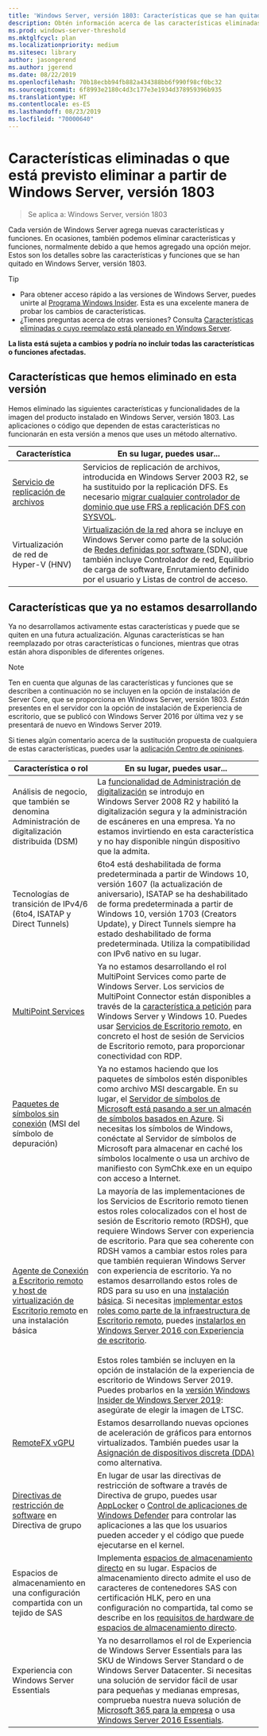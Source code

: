 ```yaml
---
title: 'Windows Server, versión 1803: Características que se han quitado'
description: Obtén información acerca de las características eliminadas o en desuso en Windows Server, versión 1803 o una versión posterior
ms.prod: windows-server-threshold
ms.mktglfcycl: plan
ms.localizationpriority: medium
ms.sitesec: library
author: jasongerend
ms.author: jgerend
ms.date: 08/22/2019
ms.openlocfilehash: 70b18ecbb94fb882a434388bb6f990f98cf0bc32
ms.sourcegitcommit: 6f8993e2180c4d3c177e3e1934d378959396b935
ms.translationtype: HT
ms.contentlocale: es-ES
ms.lasthandoff: 08/23/2019
ms.locfileid: "70000640"
---
```

# <a name="features-removed-or-planned-for-replacement-starting-with-windows-server-version-1803"></a>Características eliminadas o que está previsto eliminar a partir de Windows Server, versión 1803

> Se aplica a: Windows Server, versión 1803

Cada versión de Windows Server agrega nuevas características y funciones. En ocasiones, también podemos eliminar características y funciones, normalmente debido a que hemos agregado una opción mejor. Estos son los detalles sobre las características y funciones que se han quitado en Windows Server, versión 1803.   

> [!TIP]
> - Para obtener acceso rápido a las versiones de Windows Server, puedes unirte al [Programa Windows Insider](https://insider.windows.com). Esta es una excelente manera de probar los cambios de características.
> - ¿Tienes preguntas acerca de otras versiones? Consulta [Características eliminadas o cuyo reemplazo está planeado en Windows Server](../get-started-19/removed-features.md).

**La lista está sujeta a cambios y podría no incluir todas las características o funciones afectadas.** 

## <a name="features-we-removed-in-this-release"></a>Características que hemos eliminado en esta versión

Hemos eliminado las siguientes características y funcionalidades de la imagen del producto instalado en Windows Server, versión 1803. Las aplicaciones o código que dependen de estas características no funcionarán en esta versión a menos que uses un método alternativo.   

| Característica    | En su lugar, puedes usar... |
| ----------- | -------------------- |
| [Servicio de replicación de archivos](https://support.microsoft.com/en-us/help/4025991/windows-server-version-1709-no-longer-supports-frs)|Servicios de replicación de archivos, introducida en Windows Server 2003 R2, se ha sustituido por la replicación DFS. Es necesario [migrar cualquier controlador de dominio que use FRS a replicación DFS con SYSVOL](https://blogs.technet.microsoft.com/filecab/2014/06/25/streamlined-migration-of-frs-to-dfsr-sysvol/). |
| Virtualización de red de Hyper-V (HNV)|[Virtualización de la red](../networking/sdn/technologies/hyper-v-network-virtualization/whats-new-hyperv-network-virtualization-windows-server.md) ahora se incluye en Windows Server como parte de la solución de [Redes definidas por software ](../networking/sdn/software-defined-networking.md) (SDN), que también incluye Controlador de red, Equilibrio de carga de software, Enrutamiento definido por el usuario y Listas de control de acceso. |

## <a name="features-were-no-longer-developing"></a>Características que ya no estamos desarrollando

Ya no desarrollamos activamente estas características y puede que se quiten en una futura actualización. Algunas características se han reemplazado por otras características o funciones, mientras que otras están ahora disponibles de diferentes orígenes. 

>[!NOTE]
> Ten en cuenta que algunas de las características y funciones que se describen a continuación no se incluyen en la opción de instalación de Server Core, que se proporciona en Windows Server, versión 1803. *Están* presentes en el servidor con la opción de instalación de Experiencia de escritorio, que se publicó con Windows Server 2016 por última vez y se presentará de nuevo en Windows Server 2019.

Si tienes algún comentario acerca de la sustitución propuesta de cualquiera de estas características, puedes usar la [aplicación Centro de opiniones](https://support.microsoft.com/help/4021566/windows-10-send-feedback-to-microsoft-with-feedback-hub-app). 

| Característica o rol    | En su lugar, puedes usar... |
| ----------- | --------------------- |
| Análisis de negocio, que también se denomina Administración de digitalización distribuida (DSM)|La [funcionalidad de Administración de digitalización](https://docs.microsoft.com/previous-versions/windows/it-pro/windows-server-2008-R2-and-2008/dd759124\(v%3dws.11\)) se introdujo en Windows Server 2008 R2 y habilitó la digitalización segura y la administración de escáneres en una empresa. Ya no estamos invirtiendo en esta característica y no hay disponible ningún dispositivo que la admita. |
| Tecnologías de transición de IPv4/6 (6to4, ISATAP y Direct Tunnels)|6to4 está deshabilitada de forma predeterminada a partir de Windows 10, versión 1607 (la actualización de aniversario), ISATAP se ha deshabilitado de forma predeterminada a partir de Windows 10, versión 1703 (Creators Update), y Direct Tunnels siempre ha estado deshabilitado de forma predeterminada. Utiliza la compatibilidad con IPv6 nativo en su lugar. |
| [MultiPoint Services](../remote/multipoint-services/multipoint-services.md)|Ya no estamos desarrollando el rol MultiPoint Services como parte de Windows Server. Los servicios de MultiPoint Connector están disponibles a través de la [característica a petición](https://docs.microsoft.com/windows-hardware/manufacture/desktop/features-on-demand-v2--capabilities) para Windows Server y Windows 10. Puedes usar [Servicios de Escritorio remoto](../remote/remote-desktop-services/welcome-to-rds.md), en concreto el host de sesión de Servicios de Escritorio remoto, para proporcionar conectividad con RDP. |
| [Paquetes de símbolos sin conexión](https://docs.microsoft.com/windows-hardware/drivers/debugger/debugger-download-symbols) (MSI del símbolo de depuración)|Ya no estamos haciendo que los paquetes de símbolos estén disponibles como archivo MSI descargable. En su lugar, el [Servidor de símbolos de Microsoft está pasando a ser un almacén de símbolos basados en Azure](https://blogs.msdn.microsoft.com/windbg/2017/10/18/update-on-microsofts-symbol-server/). Si necesitas los símbolos de Windows, conéctate al Servidor de símbolos de Microsoft para almacenar en caché los símbolos localmente o usa un archivo de manifiesto con SymChk.exe en un equipo con acceso a Internet. |
| [Agente de Conexión a Escritorio remoto y host de virtualización de Escritorio remoto](../remote/remote-desktop-services/desktop-hosting-service.md) en una instalación básica|La mayoría de las implementaciones de los Servicios de Escritorio remoto tienen estos roles colocalizados con el host de sesión de Escritorio remoto (RDSH), que requiere Windows Server con experiencia de escritorio. Para que sea coherente con RDSH vamos a cambiar estos roles para que también requieran Windows Server con experiencia de escritorio. Ya no estamos desarrollando estos roles de RDS para su uso en una [instalación básica](../administration/server-core/what-is-server-core.md). Si necesitas [implementar estos roles como parte de la infraestructura de Escritorio remoto](../remote/remote-desktop-services/rds-deploy-infrastructure.md), puedes [instalarlos en Windows Server 2016 con Experiencia de escritorio](getting-started-with-server-with-desktop-experience.md). <br/><br/>Estos roles también se incluyen en la opción de instalación de la experiencia de escritorio de Windows Server 2019. Puedes probarlos en la [versión Windows Insider de Windows Server 2019](https://docs.microsoft.com/windows-insider/at-work/): asegúrate de elegir la imagen de LTSC. |
| [RemoteFX vGPU](../remote/remote-desktop-services/rds-remotefx-vgpu.md)|Estamos desarrollando nuevas opciones de aceleración de gráficos para entornos virtualizados. También puedes usar la [Asignación de dispositivos discreta (DDA)](../virtualization/hyper-v/plan/plan-for-deploying-devices-using-discrete-device-assignment.md) como alternativa. |
| [Directivas de restricción de software](../identity/software-restriction-policies/software-restriction-policies.md) en Directiva de grupo|En lugar de usar las directivas de restricción de software a través de Directiva de grupo, puedes usar [AppLocker](https://docs.microsoft.com/windows/security/threat-protection/applocker/applocker-overview) o [Control de aplicaciones de Windows Defender](https://docs.microsoft.com/windows/security/threat-protection/windows-defender-application-control) para controlar las aplicaciones a las que los usuarios pueden acceder y el código que puede ejecutarse en el kernel. |
| Espacios de almacenamiento en una configuración compartida con un tejido de SAS|Implementa [espacios de almacenamiento directo](../storage/storage-spaces/storage-spaces-direct-overview.md) en su lugar. Espacios de almacenamiento directo admite el uso de caracteres de contenedores SAS con certificación HLK, pero en una configuración no compartida, tal como se describe en los [requisitos de hardware de espacios de almacenamiento directo](../storage/storage-spaces/storage-spaces-direct-hardware-requirements.md). |
| Experiencia con Windows Server Essentials|Ya no desarrollamos el rol de Experiencia de Windows Server Essentials para las SKU de Windows Server Standard o de Windows Server Datacenter. Si necesitas una solución de servidor fácil de usar para pequeñas y medianas empresas, comprueba nuestra nueva solución de [Microsoft 365 para la empresa](https://www.microsoft.com/microsoft-365/business) o usa [Windows Server 2016 Essentials](https://docs.microsoft.com/windows-server-essentials/get-started/get-started). |

